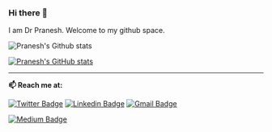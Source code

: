 ### Hi there 👋


I am Dr Pranesh. Welcome to my github space.

![Pranesh's Github stats](https://github-readme-stats.vercel.app/api/?username=praneshkrishnan&show_icons=true&count_private=true&hide=contribs,prs&theme=radical&exclude_repo=praneshkrishnan,website_template,pycaret,pk.github.io)

[![Pranesh's GitHub stats](https://github-readme-stats.vercel.app/api/top-langs/?username=praneshkrishnan&lang_count=8&layout=compact)](https://github.com/anuraghazra/github-readme-stats)

---

  **📫 Reach me at:**<br>

[![Twitter Badge](https://img.shields.io/badge/-Twitter-1ca0f1?style=flat-square&labelColor=1ca0f1&logo=twitter&logoColor=white&link=https://twitter.com/preneshkrishnan)](https://twitter.com/preneshkrishnan)
[![Linkedin Badge](https://img.shields.io/badge/-LinkedIn-blue?style=flat-square&logo=Linkedin&logoColor=white&link=https://www.linkedin.com/in/dr-pranesh-krishnan/)](https://www.linkedin.com/in/dr-pranesh-krishnan/)
[![Gmail Badge](https://img.shields.io/badge/-praneshkrishnan@gmail.com-c14438?style=flat-square&logo=Gmail&logoColor=white&link=mailto:praneshkrishnan@gmail.com)](mailto:praneshkrishnan@gmail.com)

<!-- [![Scopus Badge](https://img.shields.io/badge/-Scopuslabel=Scopus-message=Publication-color=yellow&link=https://www.scopus.com/authid/detail.uri?authorId=55639186000)](https://www.scopus.com/authid/detail.uri?authorId=55639186000) -->

[![Medium Badge](https://badgen.net/badge/icon/medium?icon=medium&label)](https://medium.com/@praneshkrishnan)
<!-- [![Slack Badge](https://badgen.net/badge/icon/slack?icon=slack&label)]() -->

<!-- [![Slack Badge](https://badgen.net/badge/icon/slack?icon=slack&label)]()

[![Slack Badge](https://badgen.net/badge/icon/slack?icon=slack&label)]()

[![Slack Badge](https://badgen.net/badge/icon/slack?icon=slack&label)]()

[![Slack Badge](https://badgen.net/badge/icon/slack?icon=slack&label)]()

[![Slack Badge](https://badgen.net/badge/icon/slack?icon=slack&label)]()
 -->


<!-- References
https://github.com/anuraghazra/github-readme-stats
 -->


<!--
**praneshkrishnan/praneshkrishnan** is a ✨ _special_ ✨ repository because its `README.md` (this file) appears on your GitHub profile.

Here are some ideas to get you started:

- 🔭 I’m currently working on ...
- 🌱 I’m currently learning ...
- 👯 I’m looking to collaborate on ...
- 🤔 I’m looking for help with ...
- 💬 Ask me about ...
- 📫 How to reach me: ...
- 😄 Pronouns: ...
- ⚡ Fun fact: ...
-->
